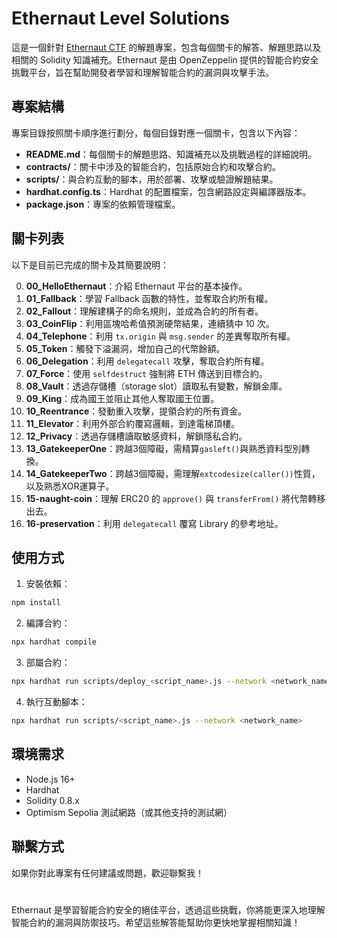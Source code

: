 # Ethernaut Level Solutions

這是一個針對 [Ethernaut CTF](https://ethernaut.openzeppelin.com/) 的解題專案，包含每個關卡的解答、解題思路以及相關的 Solidity 知識補充。Ethernaut 是由 OpenZeppelin 提供的智能合約安全挑戰平台，旨在幫助開發者學習和理解智能合約的漏洞與攻擊手法。

## 專案結構

專案目錄按照關卡順序進行劃分，每個目錄對應一個關卡，包含以下內容：

- **README.md**：每個關卡的解題思路、知識補充以及挑戰過程的詳細說明。
- **contracts/**：關卡中涉及的智能合約，包括原始合約和攻擊合約。
- **scripts/**：與合約互動的腳本，用於部署、攻擊或驗證解題結果。
- **hardhat.config.ts**：Hardhat 的配置檔案，包含網路設定與編譯器版本。
- **package.json**：專案的依賴管理檔案。

## 關卡列表

以下是目前已完成的關卡及其簡要說明：

0. **00_HelloEthernaut**：介紹 Ethernaut 平台的基本操作。
1. **01_Fallback**：學習 Fallback 函數的特性，並奪取合約所有權。
2. **02_Fallout**：理解建構子的命名規則，並成為合約的所有者。
3. **03_CoinFlip**：利用區塊哈希值預測硬幣結果，連續猜中 10 次。
4. **04_Telephone**：利用 `tx.origin` 與 `msg.sender` 的差異奪取所有權。
5. **05_Token**：觸發下溢漏洞，增加自己的代幣餘額。
6. **06_Delegation**：利用 `delegatecall` 攻擊，奪取合約所有權。
7. **07_Force**：使用 `selfdestruct` 強制將 ETH 傳送到目標合約。
8. **08_Vault**：透過存儲槽（storage slot）讀取私有變數，解鎖金庫。
9. **09_King**：成為國王並阻止其他人奪取國王位置。
10. **10_Reentrance**：發動重入攻擊，提領合約的所有資金。
11. **11_Elevator**：利用外部合約覆寫邏輯，到達電梯頂樓。
12. **12_Privacy**：透過存儲槽讀取敏感資料，解鎖隱私合約。
13. **13_GatekeeperOne**：跨越3個障礙，需精算```gasleft()```與熟悉資料型別轉換。
14. **14_GatekeeperTwo**：跨越3個障礙，需理解```extcodesize(caller())```性質，以及熟悉XOR運算子。
15. **15-naught-coin**：理解 ERC20 的 `approve()` 與 `transferFrom()` 將代幣轉移出去。
16. **16-preservation**：利用 `delegatecall` 覆寫 Library 的參考地址。

## 使用方式

1. 安裝依賴：
```bash
npm install
```

2. 編譯合約：
 ```bash
npx hardhat compile
```

3. 部屬合約：
```bash
npx hardhat run scripts/deploy_<script_name>.js --network <network_name>
```

4. 執行互動腳本：
```bash
npx hardhat run scripts/<script_name>.js --network <network_name>
```

## 環境需求

- Node.js 16+
- Hardhat
- Solidity 0.8.x
- Optimism Sepolia 測試網路（或其他支持的測試網）

## 聯繫方式

如果你對此專案有任何建議或問題，歡迎聯繫我！

#

Ethernaut 是學習智能合約安全的絕佳平台，透過這些挑戰，你將能更深入地理解智能合約的漏洞與防禦技巧。希望這些解答能幫助你更快地掌握相關知識！